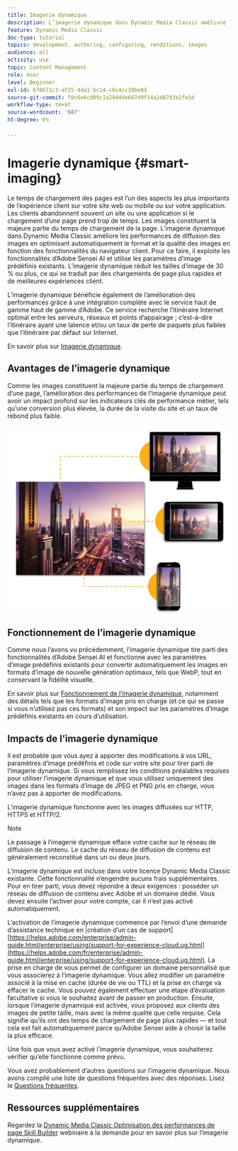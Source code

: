 ```yaml
---
title: Imagerie dynamique
description: L’imagerie dynamique dans Dynamic Media Classic améliore les performances de diffusion des images en optimisant automatiquement le format et la qualité des images en fonction des fonctionnalités du navigateur client. Pour ce faire, il exploite les fonctionnalités d’Adobe Sensei AI et utilise les paramètres d’image prédéfinis existants. Découvrez l’imagerie dynamique et comment l’utiliser pour offrir de meilleures expériences client grâce à des chargements de page plus rapides.
feature: Dynamic Media Classic
doc-type: tutorial
topics: development, authoring, configuring, renditions, images
audience: all
activity: use
topic: Content Management
role: User
level: Beginner
exl-id: 678671c3-af25-4da1-bc14-cbc4cc19be8d
source-git-commit: f0c6e6cd09c1a2944de667d9f14a2d87d3e2fe1d
workflow-type: tm+mt
source-wordcount: '687'
ht-degree: 6%

---
```


# Imagerie dynamique {#smart-imaging}

Le temps de chargement des pages est l’un des aspects les plus importants de l’expérience client sur votre site web ou mobile ou sur votre application. Les clients abandonnent souvent un site ou une application si le chargement d’une page prend trop de temps. Les images constituent la majeure partie du temps de chargement de la page. L’imagerie dynamique dans Dynamic Media Classic améliore les performances de diffusion des images en optimisant automatiquement le format et la qualité des images en fonction des fonctionnalités du navigateur client. Pour ce faire, il exploite les fonctionnalités d’Adobe Sensei AI et utilise les paramètres d’image prédéfinis existants. L’imagerie dynamique réduit les tailles d’image de 30 % ou plus, ce qui se traduit par des chargements de page plus rapides et de meilleures expériences client.

L’imagerie dynamique bénéficie également de l’amélioration des performances grâce à une intégration complète avec le service haut de gamme haut de gamme d’Adobe. Ce service recherche l’itinéraire Internet optimal entre les serveurs, réseaux et points d’appairage ; c’est-à-dire l’itinéraire ayant une latence et/ou un taux de perte de paquets plus faibles que l’itinéraire par défaut sur Internet.

En savoir plus sur [Imagerie dynamique](https://experienceleague.adobe.com/docs/experience-manager-64/assets/dynamic/imaging-faq.html).

## Avantages de l’imagerie dynamique

Comme les images constituent la majeure partie du temps de chargement d’une page, l’amélioration des performances de l’imagerie dynamique peut avoir un impact profond sur les indicateurs clés de performance métier, tels qu’une conversion plus élevée, la durée de la visite du site et un taux de rebond plus faible.

![image](assets/smart-imaging/smart-imaging-1.png)

## Fonctionnement de l’imagerie dynamique

Comme nous l’avons vu précédemment, l’imagerie dynamique tire parti des fonctionnalités d’Adobe Sensei AI et fonctionne avec les paramètres d’image prédéfinis existants pour convertir automatiquement les images en formats d’image de nouvelle génération optimaux, tels que WebP, tout en conservant la fidélité visuelle.

En savoir plus sur [Fonctionnement de l’imagerie dynamique](https://experienceleague.adobe.com/docs/experience-manager-64/assets/dynamic/imaging-faq.html#how-does-smart-imaging-work), notamment des détails tels que les formats d’image pris en charge (et ce qui se passe si vous n’utilisez pas ces formats) et son impact sur les paramètres d’image prédéfinis existants en cours d’utilisation.

## Impacts de l’imagerie dynamique

Il est probable que vous ayez à apporter des modifications à vos URL, paramètres d’image prédéfinis et code sur votre site pour tirer parti de l’imagerie dynamique. Si vous remplissez les conditions préalables requises pour utiliser l’imagerie dynamique et que vous utilisez uniquement des images dans les formats d’image de JPEG et PNG pris en charge, vous n’avez pas à apporter de modifications.

L’imagerie dynamique fonctionne avec les images diffusées sur HTTP, HTTPS et HTTP/2.

>[!NOTE]
>
>Le passage à l’imagerie dynamique efface votre cache sur le réseau de diffusion de contenu. Le cache du réseau de diffusion de contenu est généralement reconstitué dans un ou deux jours.

L’imagerie dynamique est incluse dans votre licence Dynamic Media Classic existante. Cette fonctionnalité n’engendre aucuns frais supplémentaires. Pour en tirer parti, vous devez répondre à deux exigences : posséder un réseau de diffusion de contenu avec Adobe et un domaine dédié. Vous devez ensuite l’activer pour votre compte, car il n’est pas activé automatiquement.

L’activation de l’imagerie dynamique commence par l’envoi d’une demande d’assistance technique en |création d’un cas de support| [https://helpx.adobe.com/enterprise/admin-guide.html/enterprise/using/support-for-experience-cloud.ug.html](https://helpx.adobe.com/fr/enterprise/admin-guide.html/enterprise/using/support-for-experience-cloud.ug.html). La prise en charge de vous permet de configurer un domaine personnalisé que vous associerez à l’imagerie dynamique. Vous allez modifier un paramètre associé à la mise en cache (durée de vie ou TTL) et la prise en charge va effacer le cache. Vous pouvez également effectuer une étape d’évaluation facultative si vous le souhaitez avant de passer en production. Ensuite, lorsque l’imagerie dynamique est activée, vous proposez aux clients des images de petite taille, mais avec la même qualité que celle requise. Cela signifie qu’ils ont des temps de chargement de page plus rapides — et tout cela est fait automatiquement parce qu’Adobe Sensei aide à choisir la taille la plus efficace.

Une fois que vous avez activé l’imagerie dynamique, vous souhaiterez vérifier qu’elle fonctionne comme prévu.

Vous avez probablement d’autres questions sur l’imagerie dynamique. Nous avons compilé une liste de questions fréquentes avec des réponses. Lisez le [Questions fréquentes](https://experienceleague.adobe.com/docs/experience-manager-64/assets/dynamic/imaging-faq.html).

## Ressources supplémentaires

Regardez la [Dynamic Media Classic Optimisation des performances de page Skill Builder](https://seminars.adobeconnect.com/pzc1gw0cihpv) webinaire à la demande pour en savoir plus sur l’imagerie dynamique.
